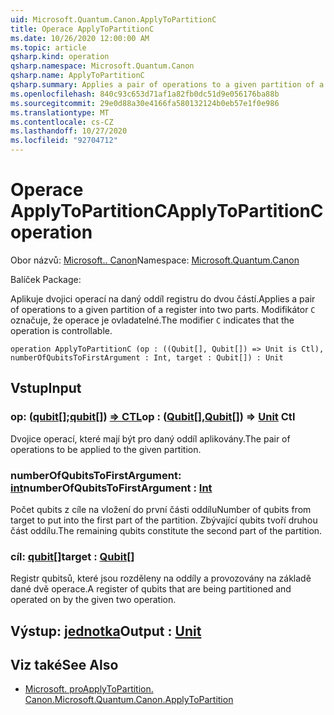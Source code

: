 ```yaml
---
uid: Microsoft.Quantum.Canon.ApplyToPartitionC
title: Operace ApplyToPartitionC
ms.date: 10/26/2020 12:00:00 AM
ms.topic: article
qsharp.kind: operation
qsharp.namespace: Microsoft.Quantum.Canon
qsharp.name: ApplyToPartitionC
qsharp.summary: Applies a pair of operations to a given partition of a register into two parts. The modifier `C` indicates that the operation is controllable.
ms.openlocfilehash: 840c93c653d71af1a82fb0dc51d9e056176ba88b
ms.sourcegitcommit: 29e0d88a30e4166fa580132124b0eb57e1f0e986
ms.translationtype: MT
ms.contentlocale: cs-CZ
ms.lasthandoff: 10/27/2020
ms.locfileid: "92704712"
---
```

# <a name="applytopartitionc-operation"></a><span data-ttu-id="0c963-102">Operace ApplyToPartitionC</span><span class="sxs-lookup"><span data-stu-id="0c963-102">ApplyToPartitionC operation</span></span>

<span data-ttu-id="0c963-103">Obor názvů: [Microsoft.. Canon](xref:Microsoft.Quantum.Canon)</span><span class="sxs-lookup"><span data-stu-id="0c963-103">Namespace: [Microsoft.Quantum.Canon](xref:Microsoft.Quantum.Canon)</span></span>

<span data-ttu-id="0c963-104">Balíček [](https://nuget.org/packages/)</span><span class="sxs-lookup"><span data-stu-id="0c963-104">Package: [](https://nuget.org/packages/)</span></span>


<span data-ttu-id="0c963-105">Aplikuje dvojici operací na daný oddíl registru do dvou částí.</span><span class="sxs-lookup"><span data-stu-id="0c963-105">Applies a pair of operations to a given partition of a register into two parts.</span></span>
<span data-ttu-id="0c963-106">Modifikátor `C` označuje, že operace je ovladatelné.</span><span class="sxs-lookup"><span data-stu-id="0c963-106">The modifier `C` indicates that the operation is controllable.</span></span>

```qsharp
operation ApplyToPartitionC (op : ((Qubit[], Qubit[]) => Unit is Ctl), numberOfQubitsToFirstArgument : Int, target : Qubit[]) : Unit
```


## <a name="input"></a><span data-ttu-id="0c963-107">Vstup</span><span class="sxs-lookup"><span data-stu-id="0c963-107">Input</span></span>

### <a name="op--qubitqubit--unit-ctl"></a><span data-ttu-id="0c963-108">op: ([qubit](xref:microsoft.quantum.lang-ref.qubit)[];[qubit](xref:microsoft.quantum.lang-ref.qubit)[]) [=> CTL](xref:microsoft.quantum.lang-ref.unit)</span><span class="sxs-lookup"><span data-stu-id="0c963-108">op : ([Qubit](xref:microsoft.quantum.lang-ref.qubit)[],[Qubit](xref:microsoft.quantum.lang-ref.qubit)[]) => [Unit](xref:microsoft.quantum.lang-ref.unit) Ctl</span></span>

<span data-ttu-id="0c963-109">Dvojice operací, které mají být pro daný oddíl aplikovány.</span><span class="sxs-lookup"><span data-stu-id="0c963-109">The pair of operations to be applied to the given partition.</span></span>


### <a name="numberofqubitstofirstargument--int"></a><span data-ttu-id="0c963-110">numberOfQubitsToFirstArgument: [int](xref:microsoft.quantum.lang-ref.int)</span><span class="sxs-lookup"><span data-stu-id="0c963-110">numberOfQubitsToFirstArgument : [Int](xref:microsoft.quantum.lang-ref.int)</span></span>

<span data-ttu-id="0c963-111">Počet qubits z cíle na vložení do první části oddílu</span><span class="sxs-lookup"><span data-stu-id="0c963-111">Number of qubits from target to put into the first part of the partition.</span></span>
<span data-ttu-id="0c963-112">Zbývající qubits tvoří druhou část oddílu.</span><span class="sxs-lookup"><span data-stu-id="0c963-112">The remaining qubits constitute the second part of the partition.</span></span>


### <a name="target--qubit"></a><span data-ttu-id="0c963-113">cíl: [qubit](xref:microsoft.quantum.lang-ref.qubit)[]</span><span class="sxs-lookup"><span data-stu-id="0c963-113">target : [Qubit](xref:microsoft.quantum.lang-ref.qubit)[]</span></span>

<span data-ttu-id="0c963-114">Registr qubitsů, které jsou rozděleny na oddíly a provozovány na základě dané dvě operace.</span><span class="sxs-lookup"><span data-stu-id="0c963-114">A register of qubits that are being partitioned and operated on by the given two operation.</span></span>



## <a name="output--unit"></a><span data-ttu-id="0c963-115">Výstup: [jednotka](xref:microsoft.quantum.lang-ref.unit)</span><span class="sxs-lookup"><span data-stu-id="0c963-115">Output : [Unit](xref:microsoft.quantum.lang-ref.unit)</span></span>



## <a name="see-also"></a><span data-ttu-id="0c963-116">Viz také</span><span class="sxs-lookup"><span data-stu-id="0c963-116">See Also</span></span>

- [<span data-ttu-id="0c963-117">Microsoft. proApplyToPartition. Canon.</span><span class="sxs-lookup"><span data-stu-id="0c963-117">Microsoft.Quantum.Canon.ApplyToPartition</span></span>](xref:Microsoft.Quantum.Canon.ApplyToPartition)